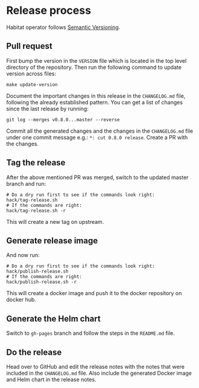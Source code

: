 # Release process

Habitat operator follows [Semantic Versioning](https://semver.org/).

## Pull request

First bump the version in the `VERSION` file which is located in the top level directory of the repository.
Then run the following command to update version across files:

    make update-version

Document the important changes in this release in the `CHANGELOG.md` file, following the already established pattern. You can get a list of changes since the last release by running:

    git log --merges v0.8.0...master --reverse

Commit all the generated changes and the changes in the `CHANGELOG.md` file under one commit message e.g.: `*: cut 0.8.0 release`. Create a PR with the changes.

## Tag the release

After the above mentioned PR was merged, switch to the updated master branch and run:

    # Do a dry run first to see if the commands look right:
    hack/tag-release.sh
    # If the commands are right:
    hack/tag-release.sh -r

This will create a new tag on upstream.

## Generate release image

And now run:

    # Do a dry run first to see if the commands look right:
    hack/publish-release.sh
    # If the commands are right:
    hack/publish-release.sh -r

This will create a docker image and push it to the docker repository on docker hub.

## Generate the Helm chart

Switch to `gh-pages` branch and follow the steps in the `README.md` file.

## Do the release

Head over to GitHub and edit the release notes with the notes that were included in the `CHANGELOG.md` file. Also include the generated Docker image and Helm chart in the release notes.

